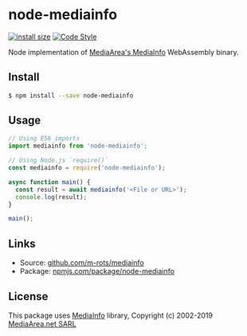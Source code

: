 # node-mediainfo
[![install size](https://packagephobia.now.sh/badge?p=node-mediainfo)](https://packagephobia.now.sh/result?p=node-mediainfo)
[![Code Style](https://badgen.net/badge/code%20style/airbnb/ff5a5f?icon=airbnb)](https://github.com/airbnb/javascript)

Node implementation of [MediaArea's MediaInfo](https://mediaarea.net/en/MediaInfo) WebAssembly binary.

## Install
```sh
$ npm install --save node-mediainfo
```

## Usage
```ts
// Using ES6 imports
import mediainfo from 'node-mediainfo';

// Using Node.js `require()`
const mediainfo = require('node-mediainfo');

async function main() {
  const result = await mediainfo('<File or URL>');
  console.log(result);
}

main();
```

## Links
- Source: [github.com/m-rots/mediainfo](https://github.com/m-rots/mediainfo)
- Package: [npmjs.com/package/node-mediainfo](https://www.npmjs.com/package/node-mediainfo)

## License
This package uses [MediaInfo](http://mediaarea.net/MediaInfo) library, Copyright (c) 2002-2019 [MediaArea.net SARL](mailto:Info@MediaArea.net)
